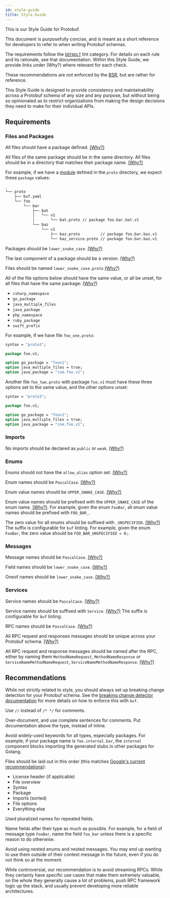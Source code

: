 ```yaml
---
id: style-guide
title: Style Guide
---
```


This is our Style Guide for Protobuf.

This document is purposefully concise, and is meant as a short reference for
developers to refer to when writing Protobuf schemas.

The requirements follow the [`DEFAULT`](../lint/rules.md#default) lint category. For details on each
rule and its rationale, see that documentation. Within this Style Guide, we provide
links under (Why?) where relevant for each check.

These recommendations are not enforced by the [BSR](../bsr/overview.md), but are rather for reference.

This Style Guide is designed to provide consistency and maintainability across a
Protobuf schema of any size and any purpose, but without being so opinionated as
to restrict organizations from making the design decisions they need to make for
their individual APIs.


## Requirements

### Files and Packages

All files should have a package defined. [(Why?)](../lint/rules.md#package_defined)

All files of the same package should be in the same directory. All files should
be in a directory that matches their package name. [(Why?)](../lint/rules.md#why)

For example, if we have a [module](../bsr/overview.md#modules) defined in the `proto` directory, we
expect these `package` values:

```sh
.
└── proto
    ├── buf.yaml
    └── foo
        └── bar
            ├── bat
            │   └── v1
            │       └── bat.proto // package foo.bar.bat.v1
            └── baz
                └── v1
                    ├── baz.proto         // package foo.bar.baz.v1
                    └── baz_service.proto // package foo.bar.baz.v1
```

Packages should be `lower_snake_case`. [(Why?)](../lint/rules.md#package_lower_snake_case)

The last component of a package should be a version. [(Why?)](../lint/rules.md#package_version_suffix)

Files should be named `lower_snake_case.proto` [(Why?)](../lint/rules.md#file_lower_snake_case)

All of the file options below should have the same value, or all be unset, for
all files that have the same package: [(Why?)](../lint/rules.md#package_same_)

- `csharp_namespace`
- `go_package`
- `java_multiple_files`
- `java_package`
- `php_namespace`
- `ruby_package`
- `swift_prefix`

For example, if we have file `foo_one.proto`:

```protobuf title="foo_one.proto"
syntax = "proto3";

package foo.v1;

option go_package = "foov1";
option java_multiple_files = true;
option java_package = "com.foo.v1";
```

Another file `foo_two.proto` with package `foo.v1` must have these three options
set to the same value, and the other options unset:

```protobuf title="foo_two.proto"
syntax = "proto3";

package foo.v1;

option go_package = "foov1";
option java_multiple_files = true;
option java_package = "com.foo.v1";
```

### Imports

No imports should be declared as `public` or `weak`. [(Why?)](../lint/rules.md#import_no_weak)

### Enums

Enums should not have the `allow_alias` option set. [(Why?)](../lint/rules.md#enum_no_allow_alias)

Enum names should be `PascalCase`. [(Why?)](../lint/rules.md#basic)

Enum value names should be `UPPER_SNAKE_CASE`. [(Why?)](../lint/rules.md#basic)

Enum value names should be prefixed with the `UPPER_SNAKE_CASE` of the enum name.
[(Why?)](../lint/rules.md#enum_value_prefix). For example, given the enum `FooBar`, all
enum value names should be prefixed with `FOO_BAR_`.

The zero value for all enums should be suffixed with `_UNSPECIFIED`.
[(Why?)](../lint/rules.md#enum_zero_value_suffix) The suffix is configurable
for `buf` linting. For example, given the enum `FooBar`, the zero value should be
`FOO_BAR_UNSPECIFIED = 0;`.

### Messages

Message names should be `PascalCase`. [(Why?)](../lint/rules.md#basic)

Field names should be `lower_snake_case`. [(Why?)](../lint/rules.md#basic)

Oneof names should be `lower_snake_case`. [(Why?)](../lint/rules.md#basic)

### Services

Service names should be `PascalCase`. [(Why?)](../lint/rules.md#basic)

Service names should be suffixed with `Service`. [(Why?)](../lint/rules.md#service_suffix) The
suffix is configurable for `buf` linting.

RPC names should be `PascalCase`. [(Why?)](../lint/rules.md#basic)

All RPC request and responses messages should be unique across your Protobuf schema. [(Why?)](../lint/rules.md#rpc_request_standard_name-rpc_response_standard_name-rpc_request_response_unique)


All RPC request and response messages should be named after the RPC, either by naming them
`MethodNameRequest`, `MethodNameResponse` or `ServiceNameMethodNameRequest`, `ServiceNameMethodNameResponse`. [(Why?)](../lint/rules.md#rpc_request_standard_name-rpc_response_standard_name-rpc_request_response_unique)

## Recommendations

While not strictly related to style, you should always set up breaking change detection for
your Protobuf schema. See the [breaking change detector documentation](../breaking/overview.md)
for more details on how to enforce this with `buf`.

Use `//` instead of `/* */` for comments.

Over-document, and use complete sentences for comments. Put documentation above
the type, instead of inline.

Avoid widely-used keywords for all types, especially packages. For example, if your
package name is `foo.internal.bar`, the `internal` component blocks importing
the generated stubs in other packages for Golang.

Files should be laid out in this order (this matches [Google's current recommendations](https://developers.google.com/protocol-buffers/docs/style#file-structure)):

- License header (if applicable)
- File overview
- Syntax
- Package
- Imports (sorted)
- File options
- Everything else

Used pluralized names for repeated fields.

Name fields after their type as much as possible. For example, for a field of message
type `FooBar`, name the field `foo_bar` unless there is a specific reason to do otherwise.

Avoid using nested enums and nested messages. You may end up wanting to use them outside
of their context message in the future, even if you do not think so at the moment.

While controversial, our recommendation is to avoid streaming RPCs. While they certainly
have specific use cases that make them extremely valuable, on the whole they generally cause
a lot of problems, push RPC framework logic up the stack, and usually prevent developing
more reliable architectures.
